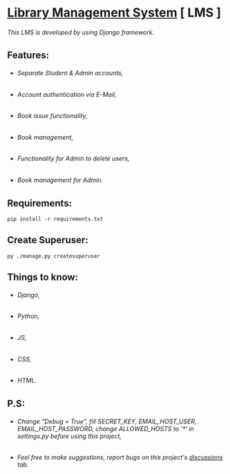 # [Library Management System](https://lmsapp.pythonanywhere.com) [ LMS ]
###### This LMS is developed by using Django framework.

## Features:
- ###### Separate Student & Admin accounts,
- ###### Account authentication via E-Mail,
- ###### Book issue functionality,
- ###### Book management,
- ###### Functionality for Admin to delete users,
- ###### Book management for Admin.

## Requirements:
```
pip install -r requirements.txt
```

## Create Superuser:
```
py ./manage.py createsuperuser
```

## Things to know:
- ###### Django,
- ###### Python,
- ###### JS,
- ###### CSS,
- ###### HTML.

## P.S:
- ###### Change "Debug = True", fill SECRET_KEY, EMAIL_HOST_USER, EMAIL_HOST_PASSWORD, change ALLOWED_HOSTS to '*' in settings.py before using this project,
- ###### Feel free to make suggestions, report bugs on this project's [discussions](https://github.com/theDebonair/lms_django/discussions) tab.
